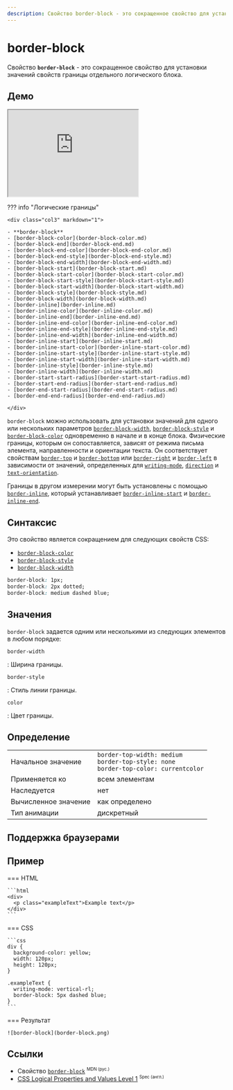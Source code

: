```yaml
---
description: Свойство border-block - это сокращенное свойство для установки значений свойств границы отдельного логического блока
---
```


# border-block

Свойство **`border-block`** - это сокращенное свойство для установки значений свойств границы отдельного логического блока.

## Демо

<iframe class="interactive is-default-height" height="200" src="https://interactive-examples.mdn.mozilla.net/pages/css/border-block.html" title="MDN Web Docs Interactive Example" loading="lazy" data-readystate="complete"></iframe>

??? info "Логические границы"

    <div class="col3" markdown="1">

    - **border-block**
    - [border-block-color](border-block-color.md)
    - [border-block-end](border-block-end.md)
    - [border-block-end-color](border-block-end-color.md)
    - [border-block-end-style](border-block-end-style.md)
    - [border-block-end-width](border-block-end-width.md)
    - [border-block-start](border-block-start.md)
    - [border-block-start-color](border-block-start-color.md)
    - [border-block-start-style](border-block-start-style.md)
    - [border-block-start-width](border-block-start-width.md)
    - [border-block-style](border-block-style.md)
    - [border-block-width](border-block-width.md)
    - [border-inline](border-inline.md)
    - [border-inline-color](border-inline-color.md)
    - [border-inline-end](border-inline-end.md)
    - [border-inline-end-color](border-inline-end-color.md)
    - [border-inline-end-style](border-inline-end-style.md)
    - [border-inline-end-width](border-inline-end-width.md)
    - [border-inline-start](border-inline-start.md)
    - [border-inline-start-color](border-inline-start-color.md)
    - [border-inline-start-style](border-inline-start-style.md)
    - [border-inline-start-width](border-inline-start-width.md)
    - [border-inline-style](border-inline-style.md)
    - [border-inline-width](border-inline-width.md)
    - [border-start-start-radius](border-start-start-radius.md)
    - [border-start-end-radius](border-start-end-radius.md)
    - [border-end-start-radius](border-end-start-radius.md)
    - [border-end-end-radius](border-end-end-radius.md)

    </div>

`border-block` можно использовать для установки значений для одного или нескольких параметров [`border-block-width`](border-block-width.md), [`border-block-style`](border-block-style.md) и [`border-block-color`](border-block-color.md) одновременно в начале и в конце блока. Физические границы, которым он сопоставляется, зависят от режима письма элемента, направленности и ориентации текста. Он соответствует свойствам [`border-top`](border-top.md) и [`border-bottom`](border-bottom.md) или [`border-right`](border-right.md) и [`border-left`](border-left.md) в зависимости от значений, определенных для [`writing-mode`](writing-mode.md), [`direction`](direction.md) и [`text-orientation`](text-orientation.md).

Границы в другом измерении могут быть установлены с помощью [`border-inline`](border-inline.md), который устанавливает [`border-inline-start`](border-inline-start.md) и [`border-inline-end`](border-inline-end.md).

## Синтаксис

Это свойство является сокращением для следующих свойств CSS:

-   [`border-block-color`](border-block-color.md)
-   [`border-block-style`](border-block-style.md)
-   [`border-block-width`](border-block-width.md)

```css
border-block: 1px;
border-block: 2px dotted;
border-block: medium dashed blue;
```

## Значения

`border-block` задается одним или несколькими из следующих элементов в любом порядке:

`border-width`

: Ширина границы.

`border-style`

: Стиль линии границы.

`color`

: Цвет границы.

## Определение

|  |  |
| --- | --- |
| Начальное значение | `border-top-width: medium`<br />`border-top-style: none`<br />`border-top-color: currentcolor` |
| Применяется ко | всем элементам |
| Наследуется | нет |
| Вычисленное значение | как определено |
| Тип анимации | дискретный |

## Поддержка браузерами

<p class="ciu_embed" data-feature="mdn-css__properties__border-block" data-periods="future_1,current,past_1,past_2" data-accessible-colours="false"></p>

## Пример

=== HTML

    ```html
    <div>
      <p class="exampleText">Example text</p>
    </div>
    ```

=== CSS

    ```css
    div {
      background-color: yellow;
      width: 120px;
      height: 120px;
    }

    .exampleText {
      writing-mode: vertical-rl;
      border-block: 5px dashed blue;
    }
    ```

=== Результат

    ![border-block](border-block.png)

## Ссылки

-   Свойство [`border-block`](https://developer.mozilla.org/ru/docs/Web/CSS/border-block) <sup><small>MDN (рус.)</small></sup>
-   [CSS Logical Properties and Values Level 1](https://drafts.csswg.org/css-logical/#propdef-border-block) <sup><small>Spec (англ.)</small></sup>
